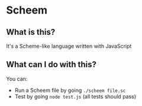 # Scheem

## What is this?

It's a Scheme-like language written with JavaScript

## What can I do with this?

You can:

* Run a Scheem file by going `./scheem file.sc`
* Test by going `node test.js` (all tests should pass)
